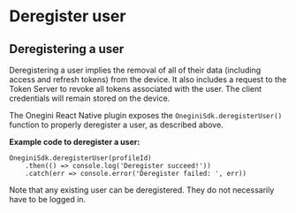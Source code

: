 # Deregister user

## Deregistering a user

Deregistering a user implies the removal of all of their data (including access and refresh tokens) from the device. It also includes a request to the Token Server to revoke all tokens associated with the user. The client credentials will remain stored on the device.

The Onegini React Native plugin exposes the `OneginiSdk.deregisterUser()` function to properly deregister a user, as described above.

**Example code to deregister a user:**

```
OneginiSdk.deregisterUser(profileId)
    .then(() => console.log('Deregister succeed!'))
    .catch(err => console.error('Deregister failed: ', err))
```

Note that any existing user can be deregistered. They do not necessarily have to be logged in.
